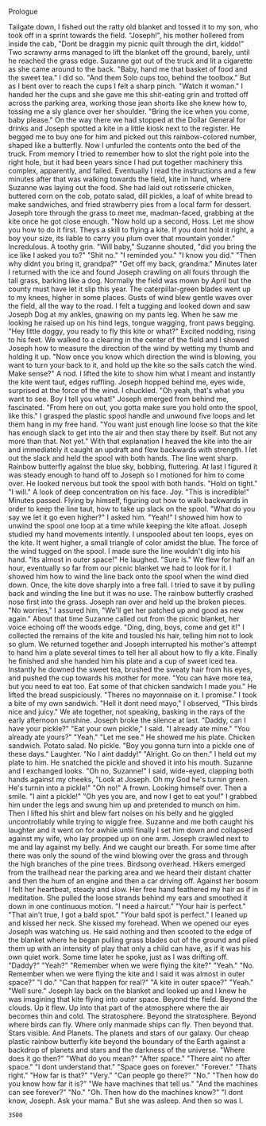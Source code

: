  
Prologue

  Tailgate down, I fished out the ratty old blanket and tossed it to my son, who took off in a sprint towards the field.
  "Joseph!", his mother hollered from inside the cab, "Dont be draggin my picnic quilt through the dirt, kiddo!"
	Two scrawny arms managed to lift the blanket off the ground, barely, until he reached the grass edge. Suzanne got out of the truck and lit a cigarette as she came around to the back.
	"Baby, hand me that basket of food and the sweet tea." 
	I did so.
	"And them Solo cups too, behind the toolbox."
	But as I bent over to reach the cups I felt a sharp pinch.
	"Watch it woman." 
	I handed her the cups and she gave me this shit-eating grin and trotted off across the parking area, working those jean shorts like she knew how to, tossing me a sly glance over her shoulder.
	"Bring the ice when you come, baby please."
	On the way there we had stopped at the Dollar General for drinks and Joseph spotted a kite in a little kiosk next to the register. He begged me to buy one for him and picked out this rainbow-colored number, shaped like a butterfly. Now I unfurled the contents onto the bed of the truck. From memory I tried to remember how to slot the right pole into the right hole, but it had been years since I had put together machinery this complex, apparently, and failed. Eventually I read the instructions and a few minutes after that was walking towards the field, kite in hand, where Suzanne was laying out the food. She had laid out rotisserie chicken, buttered corn on the cob, potato salad, dill pickles, a loaf of white bread to make sandwiches, and fried strawberry pies from a local farm for dessert.
	Joseph tore through the grass to meet me, madman-faced, grabbing at the kite once he got close enough.
	"Now hold up a second, Hoss. Let me show you how to do it first. Theys a skill to flying a kite. If you dont hold it right, a boy your size, its liable to carry you plum over that mountain yonder."
	Incredulous. A toothy grin.
	"Will baby," Suzanne shouted, "did you bring the ice like I asked you to?"
	"Shit no."
	"I reminded you."
	"I know you did."
	"Then why didnt you bring it, grandpa?"
	"Get off my back, grandma."
	Minutes later I returned with the ice and found Joseph crawling on all fours through the tall grass, barking like a dog. Normally the field was mown by April but the county must have let it slip this year. The caterpillar-green blades went up to my knees, higher in some places. Gusts of wind blew gentle waves over the field, all the way to the road.
	I felt a tugging and looked down and saw Joseph Dog at my ankles, gnawing on my pants leg. When he saw me looking he raised up on his hind legs, tongue wagging, front paws begging.
	"Hey little doggy, you ready to fly this kite or what?"
	Excited nodding, rising to his feet.
	We walked to a clearing in the center of the field and I showed Joseph how to measure the direction of the wind by wetting my thumb and holding it up.
	"Now once you know which direction the wind is blowing, you want to turn your back to it, and hold up the kite so the sails catch the wind. Make sense?"
	A nod.
	I lifted the kite to show him what I meant and instantly the kite went taut, edges ruffling. Joseph hopped behind me, eyes wide, surprised at the force of the wind. I chuckled.
	"Oh yeah, that's what you want to see. Boy I tell you what!"
	Joseph emerged from behind me, fascinated.
	"From here on out, you gotta make sure you hold onto the spool, like this."
	I grasped the plastic spool handle and unwound five loops and let them hang in my free hand.
	"You want just enough line loose so that the kite has enough slack to get into the air and then stay there by itself. But not any more than that. Not yet."
	With that explanation I heaved the kite into the air and immediately it caught an updraft and flew backwards with strength. I let out the slack and held the spool with both hands. The line went sharp.
	Rainbow butterfly against the blue sky, bobbing, fluttering.
	At last I figured it was steady enough to hand off to Joseph so I motioned for him to come over. He looked nervous but took the spool with both hands.
	"Hold on tight."
	"I will."
	A look of deep concentration on his face. Joy.
	"This is incredible!"
	Minutes passed. Flying by himself, figuring out how to walk backwards in order to keep the line taut, how to take up slack on the spool.
	"What do you say we let it go even higher?" I asked him.
	"Yeah!"
	I showed him how to unwind the spool one loop at a time while keeping the kite afloat. Joseph studied my hand movements intently. I unspooled about ten loops, eyes on the kite. It went higher, a small triangle of color amidst the blue. The force of the wind tugged on the spool. I made sure the line wouldn't dig into his hand.
	"Its almost in outer space!"
	He laughed.
	"Sure is."
	We flew for half an hour, eventually so far from our picnic blanket we had to look for it. I showed him how to wind the line back onto the spool when the wind died down. Once, the kite dove sharply into a free fall. I tried to save it by pulling back and  winding the line but it was no use. The rainbow butterfly crashed nose first into the grass. Joseph ran over and held up the broken pieces.
	"No worries," I assured him, "We'll get her patched up and good as new again."
	About that time Suzanne called out from the picnic blanket, her voice echoing off the woods edge.
	"Ding, ding, boys, come and get it!"
	I collected the remains of the kite and tousled his hair, telling him not to look so glum. We returned together and Joseph interrupted his mother's attempt to hand him a plate several times to tell her all about how to fly a kite. Finally he finished and she handed him his plate and a cup of sweet iced tea. Instantly he downed the sweet tea, brushed the sweaty hair from his eyes, and pushed the cup towards his mother for more.
	"You can have more tea, but you need to eat too. Eat some of that chicken sandwich I made you."
	He lifted the bread suspiciously.
	"Theres no mayonnaise on it. I promise."
	I took a bite of my own sandwich.
	"Hell it dont need mayo," I observed, "This birds nice and juicy."
	We ate together, not speaking, basking in the rays of the early afternoon sunshine. Joseph broke the silence at last.
	"Daddy, can I have your pickle?"
	"Eat your own pickle," I said.
	"I already ate mine."
	"You already ate yours?"
	"Yeah."
	"Let me see."
	He showed me his plate. Chicken sandwich. Potato salad. No pickle.
	"Boy you gonna turn into a pickle one of these days."
	Laughter.
	"No I aint daddy!"
	"Alright. Go on then."
	I held out my plate to him. He snatched the pickle and shoved it into his mouth. Suzanne and I exchanged looks.
	"Oh no, Suzanne!" I said, wide-eyed, clapping both hands against my cheeks, "Look at Joseph. Oh my God he's turnin green. He's turnin into a pickle!"
	"Oh no!"
	A frown. Looking himself over. Then a smile.
	"I aint a pickle!"
	"Oh yes you are, and now I get to eat you!"
	I grabbed him under the legs and swung him up and pretended to munch on him. Then I lifted his shirt and blew fart noises on his belly and he giggled uncontrollably while trying to wiggle free. Suzanne and me both caught his laughter and it went on for awhile until finally I set him down and collapsed against my wife, who lay propped up on one arm. Joseph crawled next to me and lay against my belly. And we caught our breath.
	For some time after there was only the sound of the wind blowing over the grass and through the high branches of the pine trees. Birdsong overhead. Hikers emerged from the trailhead near the parking area and we heard their distant chatter and then the hum of an engine and then a car driving off. Against her bosom I felt her heartbeat, steady and slow. Her free hand feathered my hair as if in meditation. She pulled the loose strands behind my ears and smoothed it down in one continuous motion.
	"I need a haircut."
	"Your hair is perfect."
	"That ain't true, I got a bald spot."
	"Your bald spot is perfect."
	I leaned up and kissed her neck. She kissed my forehead. When we opened our eyes Joseph was watching us. He said nothing and then scooted to the edge of the blanket where he began pulling grass blades out of the ground and piled them up with an intensity of play that only a child can have, as if it was his own quiet work. Some time later he spoke, just as I was drifting off.
	"Daddy?"
	"Yeah?"
	"Remember when we were flying the kite?"
	"Yeah."
	"No. Remember when we were flying the kite and I said it was almost in outer space?"
	"I do."
	"Can that happen for real?"
	"A kite in outer space?"
	"Yeah."
	"Well sure."
	Joseph lay back on the blanket and looked up and I knew he was imagining that kite flying into outer space. Beyond the field. Beyond the clouds. Up it flew. Up into that part of the atmosphere where the air becomes thin and cold. The stratosphere. Beyond the stratosphere. Beyond where birds can fly. Where only manmade ships can fly. Then beyond that. Stars visible. And Planets. The planets and stars of our galaxy. Our cheap plastic rainbow butterfly kite beyond the boundary of the Earth against a backdrop of planets and stars and the darkness of the universe.
	"Where does it go then?"
	"What do you mean?"
	"After space."
	"There aint no after space."
	"I dont understand that."
	"Space goes on forever."
	"Forever."
	"Thats right."
	"How far is that?"
	"Very."
	"Can people go there?"
	"No."
	"Then how do you know how far it is?"
	"We have machines that tell us."
	"And the machines can see forever?"
	"No."
	"Oh. Then how do the machines know?"
	"I dont know, Joseph. Ask your mama."
	But she was asleep. And then so was I.
	
	
	
	
	
	
	
	
	
	3500